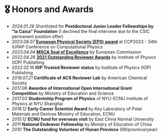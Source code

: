 
# 🎖 Honors and Awards
- *2024.01.28* Shortlisted for **Postdoctoral Junior Leader Fellowships by "la Caixa" Foundation** (I declined the final interview due to the CSIC permanent position offer)
- *2023.08.07* [**European Physical Society (EPS) award**](./certficates/awards/EPS-award-CCP2023.pdf) at CCP2023 - 34th IUPAP Conference on Computational Physics
- *2023.04.04* [**MSCA Seal of Excellence**](./certficates/awards/SealOfExcellence-2023April4.pdf) by European Commission
- *2022.04.26* [**2021 Outstanding Reviewer Awards**](./certficates/awards/OutstandingReviewerAwards2021-IOP-Publishing.pdf) by Institute of Physics (IOP) Publishing
- *2022.02.16* **IOP Trusted Reviewer status** by Institute of Physics (IOP) Publishing
- *2019.07.21* **Certificate of ACS Reviewer Lab** by American Chemical Society
- *2017.06* **Awardee of International Open International Grant Competition** by Ministry of Education and Science
- *2017.03* **Studentship Program of Physics** of NYU-ECNU Institute of Physics at NYU Shanghai
- *2016.12* **Early Career Scientist Award** by Key Laboratory of Polar Materials and Devices Ministry of Education, ECNU
- *2015.12* **ECNU fund for overseas visit** by East China Normal University
- *2011* **National Endeavor Fellowship** by Ministry of Education of China
- *2010* **The Outstanding Volunteer of Hunan Province** (69/province/year)
<!-- - *2021.10* Tencent Scholarship (Top 1%) -->
<!-- - *2021.10* National Scholarship (Top 1%) -->
<!-- - *2020.12* [Baidu Scholarship](https://baike.baidu.com/item/%E7%99%BE%E5%BA%A6%E5%A5%96%E5%AD%A6%E9%87%91/9929412) (10 students in the world each year) -->
<!-- - *2020.12* [AI Chinese new stars](https://mp.weixin.qq.com/s?__biz=MzA4NzQ5MTA2NA==&mid=2653639431&idx=1&sn=25b6368c1954419b9090840347d9a27d&chksm=8be75b90bc90d286a5af3ef8e610e822d705dc3cf4382b45e3f14489f3e7ec4fd8c95ed0eceb&mpshare=1&scene=2&srcid=0511LMlj9Qv9DeIZAjMjYAU9&sharer_sharetime=1620731348139&sharer_shareid=631c113940cb81f34895aa25ab14422a#rd) (100 worldwide each year) -->
<!-- - *2020.12* [AI Chinese New Star Outstanding Scholar](https://mp.weixin.qq.com/s?__biz=MzA4NzQ5MTA2NA==&mid=2653639431&idx=1&sn=25b6368c1954419b9090840347d9a27d&chksm=8be75b90bc90d286a5af3ef8e610e822d705dc3cf4382b45e3f14489f3e7ec4fd8c95ed0eceb&mpshare=1&scene=2&srcid=0511LMlj9Qv9DeIZAjMjYAU9&sharer_sharetime=1620731348139&sharer_shareid=631c113940cb81f34895aa25ab14422a#rd) (10 candidates worldwide each year) -->
<!-- - *2020.12* [ByteDance Scholars Program](https://ur.bytedance.com/scholarship) (10 students in China each year) -->
<!-- - *2020.10* Tianzhou Chen Scholarship (Top 1%) -->
<!-- - *2020.10* National Scholarship (Top 1%) -->
<!-- - *2015.10* National Scholarship (Undergraduate) (Top 1%) -->
